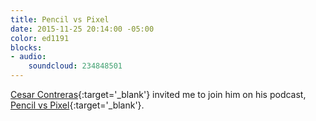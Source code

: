 ```yaml
---
title: Pencil vs Pixel
date: 2015-11-25 20:14:00 -05:00
color: ed1191
blocks:
- audio:
    soundcloud: 234848501
---
```

[Cesar Contreras](https://twitter.com/pencilvspixel){:target='_blank'} invited me to join him on his podcast, [Pencil vs Pixel](http://pencilvspixel.com){:target='_blank'}.